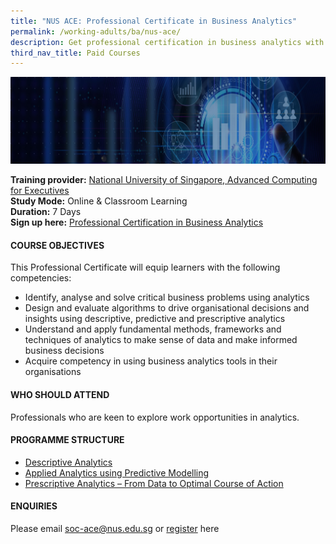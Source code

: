 ```yaml
---
title: "NUS ACE: Professional Certificate in Business Analytics"
permalink: /working-adults/ba/nus-ace/
description: Get professional certification in business analytics with this course
third_nav_title: Paid Courses
---
```

![Professional certificate in business analytics](/images/nus-ba.png)

**Training provider:** [National University of Singapore, Advanced Computing for Executives](https://ace.nus.edu.sg/)  
**Study Mode:** Online & Classroom Learning   
**Duration:** 7 Days <br>
**Sign up here:** [Professional Certification in Business Analytics ](https://ace.nus.edu.sg/professional-certificate-in-business-analytics/)

#### **COURSE OBJECTIVES**

This Professional Certificate will equip learners with the following competencies:

*   Identify, analyse and solve critical business problems using analytics
*   Design and evaluate algorithms to drive organisational decisions and insights using descriptive, predictive and prescriptive analytics
*   Understand and apply fundamental methods, frameworks and techniques of analytics to make sense of data and make informed business decisions
*   Acquire competency in using business analytics tools in their organisations


#### **WHO SHOULD ATTEND**

Professionals who are keen to explore work opportunities in analytics.


#### **PROGRAMME STRUCTURE**

*   [Descriptive Analytics](https://ace.nus.edu.sg/descriptive-analytics/)
*   [Applied Analytics using Predictive Modelling](https://ace.nus.edu.sg/applied-analytics-using-predictive-modelling/)
*   [Prescriptive Analytics – From Data to Optimal Course of Action](https://ace.nus.edu.sg/prescriptive-analytics-from-data-to-optimal-course-of-action/)

#### **ENQUIRIES**
Please email [soc-ace@nus.edu.sg](mailto:soc-ace@nus.edu.sg) or [register](https://forms.office.com/pages/responsepage.aspx?id=Xu-lWwkxd06Fvc_rDTR-ghVBYRwrmOdGmNoFXdfZWthUQTAzVFpLVk1DQjVMNURESjRNVTVMRUo4VS4u) here